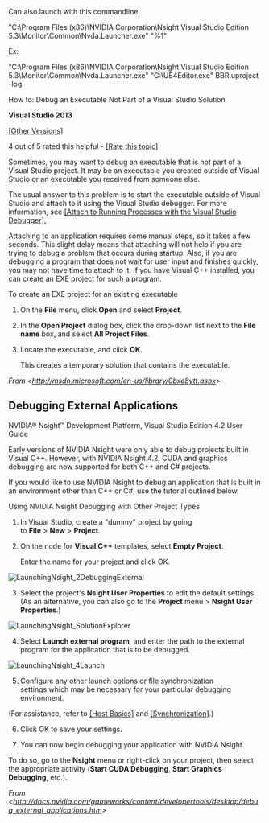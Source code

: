 Can also launch with this commandline:

"C:\\Program Files (x86)\\NVIDIA Corporation\\Nsight Visual Studio Edition 5.3\\Monitor\\Common\\Nvda.Launcher.exe" "%1"

Ex:

"C:\\Program Files (x86)\\NVIDIA Corporation\\Nsight Visual Studio Edition 5.3\\Monitor\\Common\\Nvda.Launcher.exe" "C:\\UE4Editor.exe" BBR.uproject -log

How to: Debug an Executable Not Part of a Visual Studio Solution

**Visual Studio 2013**

[[Other Versions]](https://visualstudio.microsoft.com/vs/preview/?OCID=AID2318528_SEM_QoTudcuQ&MarinID=QoTudcuQ_79096203770970_visual%20studio_be_c__1265538242518805_kwd-79096372770821:loc-190_)

4 out of 5 rated this helpful - [[Rate this topic]](https://docs.microsoft.com/en-us/visualstudio/debugger/how-to-debug-an-executable-not-part-of-a-visual-studio-solution?view=vs-2015#feedback)

Sometimes, you may want to debug an executable that is not part of a Visual Studio project. It may be an executable you created outside of Visual Studio or an executable you received from someone else.

The usual answer to this problem is to start the executable outside of Visual Studio and attach to it using the Visual Studio debugger. For more information, see [[Attach to Running Processes with the Visual Studio Debugger].](https://docs.microsoft.com/en-us/visualstudio/debugger/attach-to-running-processes-with-the-visual-studio-debugger?view=vs-2015)

Attaching to an application requires some manual steps, so it takes a few seconds. This slight delay means that attaching will not help if you are trying to debug a problem that occurs during startup. Also, if you are debugging a program that does not wait for user input and finishes quickly, you may not have time to attach to it. If you have Visual C++ installed, you can create an EXE project for such a program.

To create an EXE project for an existing executable

1.  On the **File** menu, click **Open** and select **Project**.

2.  In the **Open Project** dialog box, click the drop-down list next to the **File name** box, and select **All Project Files**.

3.  Locate the executable, and click **OK**.

    This creates a temporary solution that contains the executable.

_From &lt;<http://msdn.microsoft.com/en-us/library/0bxe8ytt.aspx>&gt;_

## Debugging External Applications

NVIDIA® Nsight™ Development Platform, Visual Studio Edition 4.2 User Guide

Early versions of NVIDIA Nsight were only able to debug projects built in Visual C++. However, with NVIDIA Nsight 4.2, CUDA and graphics debugging are now supported for both C++ and C\# projects.

If you would like to use NVIDIA Nsight to debug an application that is built in an environment other than C++ or C\#, use the tutorial outlined below.

Using NVIDIA Nsight Debugging with Other Project Types

1.  In Visual Studio, create a "dummy" project by going to **File** &gt; **New** &gt; **Project**.

2.  On the node for **Visual C++** templates, select **Empty Project**.

    Enter the name for your project and click OK.

![LaunchingNsight_2DebuggingExternal](C:\devguide\conversion\FINISHED\assets\LaunchingNsight_2DebuggingExternal.png)

3. Select the project's **Nsight User Properties** to edit the default settings. (As an alternative, you can also go to the **Project** menu &gt; **Nsight User Properties**.)

![LaunchingNsight_SolutionExplorer](C:\devguide\conversion\FINISHED\assets\LaunchingNsight_SolutionExplorer.png)

4. Select **Launch external program**, and enter the path to the external program for the application that is to be debugged.

![LaunchingNsight_4Launch](C:\devguide\conversion\FINISHED\assets\LaunchingNsight_4Launch.png)

5. Configure any other launch options or file synchronization settings which may be necessary for your particular debugging environment.

(For assistance, refer to [[Host Basics]](https://docs.nvidia.com/gameworks/content/developertools/desktop/host_basics.htm) and [[Synchronization]](https://docs.nvidia.com/gameworks/content/developertools/desktop/synchronization.htm).)

6. Click OK to save your settings.

7. You can now begin debugging your application with NVIDIA Nsight.

To do so, go to the **Nsight** menu or right-click on your project, then select the appropriate activity (**Start CUDA Debugging**, **Start Graphics Debugging**, etc.).

_From &lt;<http://docs.nvidia.com/gameworks/content/developertools/desktop/debug_external_applications.htm>&gt;_
